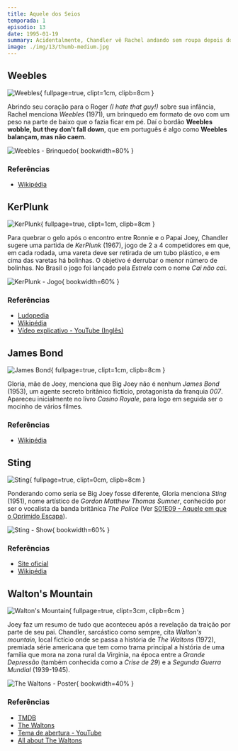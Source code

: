 ```yaml
---
title: Aquele dos Seios
temporada: 1
episodio: 13
date: 1995-01-19
summary: Acidentalmente, Chandler vê Rachel andando sem roupa depois do banho. Rachel tenta vingar-se.
image: ./img/13/thumb-medium.jpg
---
```


## Weebles

![Weebles](./img/13/weebles.png){ fullpage=true, clipt=1cm, clipb=8cm }

<cena>
    <rachel
        original="- It wasn't just the Weebles, but it was the Weeble Play Palace, and the Weeble's Cruise Ship, which had this little lifeboat for the Weebles to wobble in."
        traducao="- Não foram só os Weebles, foi o palácio dos Weebles, e o navio dos Weebles, com barquinhos salva-vidas para não se afogarem."
    />
</cena>

Abrindo seu coração para o Roger *(I hate that guy!)* sobre sua infância, Rachel
menciona *Weebles* (1971), um brinquedo em formato de ovo com um peso na parte de
baixo que o fazia ficar em pé. Daí o bordão **Weebles wobble, but they don't fall down**,
que em português é algo como **Weebles balançam, mas não caem**.

![Weebles - Brinquedo](./img/13/weebles-toy.jpg){ bookwidth=80% }

### Referências

- [Wikipédia](https://en.wikipedia.org/wiki/Weeble)

## KerPlunk

![KerPlunk](./img/13/ker-plunk.png){ fullpage=true, clipt=1cm, clipb=8cm }

<cena>
    <chandler
        original="- So who's up for a big game of Kerplunk?"
        traducao="- Quem quer jogar Kerplunk?"
    />
</cena>

Para quebrar o gelo após o encontro entre Ronnie e o Papai Joey, Chandler sugere
uma partida de *KerPlunk* (1967), jogo de 2 a 4 competidores em que, em cada rodada,
uma vareta deve ser retirada de um tubo plástico, e em cima das varetas há bolinhas.
O objetivo é derrubar o menor número de bolinhas. No Brasil o jogo foi lançado pela
*Estrela* com o nome *Cai não cai*.

![KerPlunk - Jogo](./img/13/ker-plunk-game.jpg){ bookwidth=60% }

### Referências

- [Ludopedia](https://www.ludopedia.com.br/jogo/ker-plunk?v=)
- [Wikipédia](https://en.wikipedia.org/wiki/KerPlunk_(game))
- [Vídeo explicativo - YouTube (Inglês)](https://www.youtube.com/watch?v=Aslf72DPSR0)

## James Bond

![James Bond](./img/13/james-bond.png){ fullpage=true, clipt=1cm, clipb=8cm }

<cena>
    <joey
        original="- Hold on. You knew?"
        traducao="- Espera aí. Você sabia?"
    />
    <gloria
      original="- Of course I knew. What do you think? Your father is no James Bond."
      traducao="- Claro! O que achou? Seu pai não é James Bond."
    />
</cena>

Gloria, mãe de Joey, menciona que Big Joey não é nenhum *James Bond* (1953), um
agente secreto britânico fictício, protagonista da franquia *007*. Apareceu
inicialmente no livro *Casino Royale*, para logo em seguida ser o mocinho de
vários filmes.

### Referências

- [Wikipédia](https://pt.wikipedia.org/wiki/James_Bond)

## Sting

![Sting](./img/13/sting.png){ fullpage=true, clipt=0cm, clipb=8cm }

<cena>
    <gloria
      original="- Look, honey, in an ideal world there'd be no her and your father would look like Sting."
      traducao="- Ouça, em um mundo ideal ela não existiria e o seu pai se pareceria com o Sting."
    />
</cena>

Ponderando como seria se Big Joey fosse diferente, Gloria menciona *Sting* (1951),
nome artístico de *Gordon Matthew Thomas Sumner*, conhecido por ser o vocalista
da banda britânica *The Police* (Ver [S01E09 - Aquele em que o Oprimido Escapa](/temporada/1/episodio/9/#dont-stand-so-close-to-me)).

![Sting - Show](./img/13/sting-show.jpg){ bookwidth=60% }

### Referências

- [Site oficial](https://www.sting.com/)
- [Wikipédia](https://pt.wikipedia.org/wiki/Sting_(m%C3%BAsico))

## Walton's Mountain

![Walton's Mountain](./img/13/walton-s-mountain.png){ fullpage=true, clipt=3cm, clipb=6cm }

<cena>
  <chandler
    original="- Things sure have changed here on Walton's mountain."
    traducao="- Tudo mudou na montanha dos Walton."
  />
</cena>

Joey faz um resumo de tudo que aconteceu após a revelação da traição por parte de
seu pai. Chandler, sarcástico como sempre, cita *Walton's mountain*, local fictício
onde se passa a história de *The Waltons* (1972), premiada série americana que tem
como trama principal a história de uma família que mora na zona rural da Virginia,
na época entre a *Grande Depressão* (também conhecida como a *Crise de 29*) e a
*Segunda Guerra Mundial* (1939-1945).

![The Waltons - Poster](./img/13/the-waltons.jpg){ bookwidth=40% }

### Referências

- [TMDB](https://www.themoviedb.org/tv/5021-the-waltons)
- [The Waltons](https://pt.wikipedia.org/wiki/The_Waltons)
- [Tema de abertura - YouTube](https://www.youtube.com/watch?v=VOBE43qsw3M)
- [All about The Waltons](http://www.allaboutthewaltons.com/)
